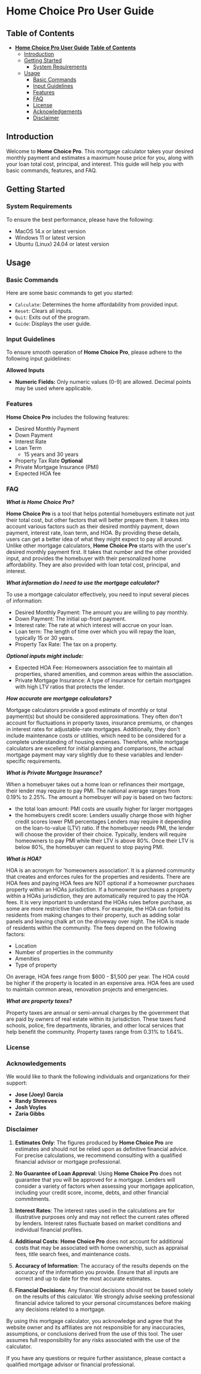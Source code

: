 # **Home Choice Pro User Guide**

## **Table of Contents**
- [**Home Choice Pro User Guide**](#home-choice-pro-user-guide)
    [**Table of Contents**](#table-of-contents)
  - [Introduction](#introduction)
  - [Getting Started](#getting-started)
    - [System Requirements](#system-requirements)
  - [Usage](#usage)
    - [Basic Commands](#basic-commands)
    - [Input Guidelines](#input-guidelines)
    - [Features](#features)
    - [FAQ](#faq)
    - [License](#license)
    - [Acknowledgements](#acknowledgements)
    - [Disclaimer](#disclaimer)

## Introduction
Welcome to **Home Choice Pro**. This mortgage calculator takes your desired monthly payment and estimates a maximum house price for you, along with your loan total cost, principal, and interest. This guide will help you with basic commands, features, and FAQ.

## Getting Started

### System Requirements
To ensure the best performance, please have the following:
- MacOS 14.x or latest version
- Windows 11 or latest version
- Ubuntu (Linux) 24.04 or latest version

## Usage

### Basic Commands
Here are some basic commands to get you started:

- `Calculate`: Determines the home affordability   from provided input.
- `Reset`: Clears all inputs.
- `Quit`: Exits out of the program.
- `Guide`: Displays the user guide.

### Input Guidelines
To ensure smooth operation of **Home Choice Pro**, please adhere to the following input guidelines:

**Allowed Inputs**
- **Numeric Fields:** Only numeric values (0-9) are allowed. Decimal points may be used where applicable.

### Features
**Home Choice Pro** includes the following features:
- Desired Monthly Payment
- Down Payment
- Interest Rate
- Loan Term
  - 15 years and 30 years
- Property Tax Rate
**Optional**
- Private Mortgage Insurance (PMI) 
- Expected HOA fee 

### FAQ
***What is **Home Choice Pro**?***

**Home Choice Pro** is a tool that helps potential homebuyers estimate not just their total cost, but other factors that will better prepare them. It takes into account various factors such as their desired monthly payment, down payment, interest rate, loan term, and HOA. By providing these details, users can get a better idea of what they might expect to pay all around. Unlike other mortgage calculators, **Home Choice Pro** starts with the user's desired monthly payment first. It takes that number and the other provided input, and provides the homebuyer with their personalized home affordability. They are also provided with loan total cost, principal, and interest.

***What information do I need to use the mortgage calculator?***

To use a mortgage calculator effectively, you need to input several pieces of information:
  - Desired Monthly Payment: The amount you are willing to pay monthly.
  - Down Payment: The initial up-front payment.
  - Interest rate: The rate at which interest will accrue on your loan.
  - Loan term: The length of time over which you will repay the loan, typically 15 or 30 years.
  - Property Tax Rate: The tax on a property.
  
  ***Optional inputs might include:***
  - Expected HOA Fee: Homeowners association fee to maintain all properties, shared amenities, and common areas within the association.
  - Private Mortgage Insurance: A type of insurance for certain mortgages with high LTV ratios that protects the lender.

***How accurate are mortgage calculators?***

Mortgage calculators provide a good estimate of monthly or total payment(s) but should be considered approximations. They often don't account for fluctuations in property taxes, insurance premiums, or changes in interest rates for adjustable-rate mortgages. Additionally, they don't include maintenance costs or utilities, which need to be considered for a complete understanding of housing expenses. Therefore, while mortgage calculators are excellent for initial planning and comparisons, the actual mortgage payment may vary slightly due to these variables and lender-specific requirements.

***What is Private Mortgage Insurance?***

When a homebuyer takes out a home loan or refinances their mortgage, their lender may require to pay PMI. The national average ranges from 0.19% to 2.25%. The amount a homebuyer will pay is based on two factors: 
- the total loan amount: PMI costs are usually higher for larger mortgages
- the homebuyers credit score: Lenders usually charge those with higher credit scores lower PMI percentages
Lenders may require it depending on the loan-to-value (LTV) ratio. If the homebuyer needs PMI, the lender will choose the provider of their choice. Typically, lenders will require homeowners to pay PMI while their LTV is above 80%. Once their LTV is below 80%, the homebuyer can request to stop paying PMI.

***What is HOA?***

HOA is an acronym for 'homeowners association'. It is a planned community that creates and enforces rules for the properties and residents. There are HOA fees and paying HOA fees are NOT optional if a homeowner purchases property within an HOAs jurisdiction. If a homeowner purchases a property within a HOAs jurisdiction, they are automatically required to pay the HOA fees. It is very important to understand the HOAs rules before purchase, as some are more restrictive than others. For example, the HOA can forbid its residents from making changes to their property, such as adding solar panels and leaving chalk art on the driveway over night. The HOA is made of residents within the community. The fees depend on the following factors:
  - Location
  - Number of properties in the community
  - Amenities
  - Type of property

On average, HOA fees range from $$600$ - $1,500 per year. The HOA could be higher if the property is located in an expensive area. HOA fees are used to maintain common areas, renovation projects and emergencies.

***What are property taxes?***

Property taxes are annual or semi-annual charges by the government that are paid by owners of real estate within its jurisdiction. These taxes fund schools, police, fire departments, libraries, and other local services that help benefit the community. Property taxes range from 0.31% to 1.64%.
### License

### Acknowledgements
We would like to thank the following individuals and organizations for their support:
- **Jose (Joey) Garcia**
- **Randy Shreeves**
- **Josh Voyles**
- **Zaria Gibbs**

### Disclaimer  
1. **Estimates Only**: The figures produced by **Home Choice Pro** are estimates and should not be relied upon as definitive financial advice. For precise calculations, we recommend consulting with a qualified financial advisor or mortgage professional.

2. **No Guarantee of Loan Approval**: Using **Home Choice Pro** does not guarantee that you will be approved for a mortgage. Lenders will consider a variety of factors when assessing your mortgage application, including your credit score, income, debts, and other financial commitments.

3. **Interest Rates**: The interest rates used in the calculations are for illustrative purposes only and may not reflect the current rates offered by lenders. Interest rates fluctuate based on market conditions and individual financial profiles.

4. **Additional Costs**: **Home Choice Pro** does not account for additional costs that may be associated with home ownership, such as appraisal fees, title search fees, and maintenance costs.

5. **Accuracy of Information**: The accuracy of the results depends on the accuracy of the information you provide. Ensure that all inputs are correct and up to date for the most accurate estimates.

6. **Financial Decisions**: Any financial decisions should not be based solely on the results of this calculator. We strongly advise seeking professional financial advice tailored to your personal circumstances before making any decisions related to a mortgage.

By using this mortgage calculator, you acknowledge and agree that the website owner and its affiliates are not responsible for any inaccuracies, assumptions, or conclusions derived from the use of this tool. The user assumes full responsibility for any risks associated with the use of the calculator.

If you have any questions or require further assistance, please contact a qualified mortgage advisor or financial professional. 
